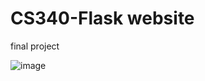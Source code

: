 # CS340-Flask website
 final project
 
 
 
![image](https://user-images.githubusercontent.com/49445004/213936856-47b7b3c5-ad56-48ac-88b1-4f02ae2c69da.png)
